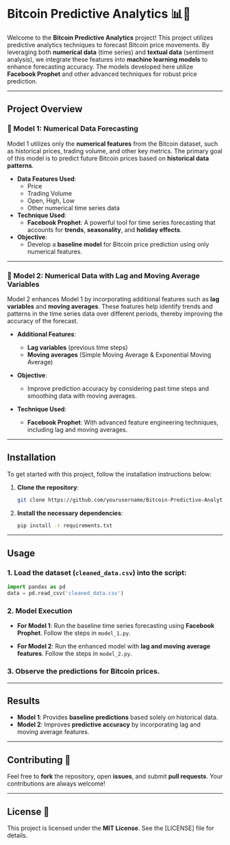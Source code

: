 # **Bitcoin Predictive Analytics** 📊🔮

Welcome to the **Bitcoin Predictive Analytics** project! This project utilizes predictive analytics techniques to forecast Bitcoin price movements. By leveraging both **numerical data** (time series) and **textual data** (sentiment analysis), we integrate these features into **machine learning models** to enhance forecasting accuracy. The models developed here utilize **Facebook Prophet** and other advanced techniques for robust price prediction.

---

## **Project Overview**

### **🔹 Model 1: Numerical Data Forecasting**

Model 1 utilizes only the **numerical features** from the Bitcoin dataset, such as historical prices, trading volume, and other key metrics. The primary goal of this model is to predict future Bitcoin prices based on **historical data patterns**.

- **Data Features Used**:
  - Price
  - Trading Volume
  - Open, High, Low
  - Other numerical time series data
- **Technique Used**:
  - **Facebook Prophet**: A powerful tool for time series forecasting that accounts for **trends**, **seasonality**, and **holiday effects**.
- **Objective**:
  - Develop a **baseline model** for Bitcoin price prediction using only numerical features.

---

### **🔹 Model 2: Numerical Data with Lag and Moving Average Variables**

Model 2 enhances Model 1 by incorporating additional features such as **lag variables** and **moving averages**. These features help identify trends and patterns in the time series data over different periods, thereby improving the accuracy of the forecast.

- **Additional Features**:

  - **Lag variables** (previous time steps)
  - **Moving averages** (Simple Moving Average & Exponential Moving Average)

- **Objective**:
  - Improve prediction accuracy by considering past time steps and smoothing data with moving averages.
- **Technique Used**:
  - **Facebook Prophet**: With advanced feature engineering techniques, including lag and moving averages.

---

## **Installation**

To get started with this project, follow the installation instructions below:

1. **Clone the repository**:

   ```bash
   git clone https://github.com/yourusername/Bitcoin-Predictive-Analytics.git
   ```

2. **Install the necessary dependencies**:
   ```bash
   pip install -r requirements.txt
   ```

---

## **Usage**

### **1. Load the dataset** (`cleaned_data.csv`) into the script:

```python
import pandas as pd
data = pd.read_csv('cleaned_data.csv')
```

### **2. Model Execution**

- **For Model 1**: Run the baseline time series forecasting using **Facebook Prophet**. Follow the steps in `model_1.py`.

- **For Model 2**: Run the enhanced model with **lag and moving average features**. Follow the steps in `model_2.py`.

### **3. Observe the predictions for Bitcoin prices**.

---

## **Results**

- **Model 1**: Provides **baseline predictions** based solely on historical data.
- **Model 2**: Improves **predictive accuracy** by incorporating lag and moving average features.

---

## **Contributing** 🤝

Feel free to **fork** the repository, open **issues**, and submit **pull requests**. Your contributions are always welcome!

---

## **License** 📄

This project is licensed under the **MIT License**. See the [LICENSE] file for details.
